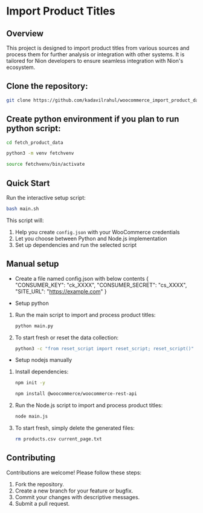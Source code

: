 # Import Product Titles

## Overview
This project is designed to import product titles from various sources and process them for further analysis or integration with other systems. It is tailored for Nion developers to ensure seamless integration with Nion's ecosystem.


## Clone the repository:
   ```bash
   git clone https://github.com/kadavilrahul/woocommerce_import_product_data.git && cd woocommerce_import_product_data
   ```

## Create python environment if you plan to run python script:
   ```bash
   cd fetch_product_data
   ```
   ```bash
   python3 -m venv fetchvenv
   ```
   ```bash
   source fetchvenv/bin/activate
   ```

## Quick Start
Run the interactive setup script:
   ```bash
   bash main.sh
   ```
This script will:
1. Help you create `config.json` with your WooCommerce credentials
2. Let you choose between Python and Node.js implementation
3. Set up dependencies and run the selected script


## Manual setup
- Create a file named config.json with below contents
{
    "CONSUMER_KEY": "ck_XXXX",
    "CONSUMER_SECRET": "cs_XXXX",
    "SITE_URL": "https://example.com"
}

- Setup python 
1. Run the main script to import and process product titles:
   ```bash
   python main.py
   ```
2. To start fresh or reset the data collection:
   ```bash
   python3 -c "from reset_script import reset_script; reset_script()"
   ```

- Setup nodejs manually
1. Install dependencies:
   ```bash
   npm init -y
   ```
   ```bash
   npm install @woocommerce/woocommerce-rest-api
   ```

2. Run the Node.js script to import and process product titles:
   ```bash
   node main.js
   ```

3. To start fresh, simply delete the generated files:
   ```bash
   rm products.csv current_page.txt
   ```

## Contributing
Contributions are welcome! Please follow these steps:
1. Fork the repository.
2. Create a new branch for your feature or bugfix.
3. Commit your changes with descriptive messages.
4. Submit a pull request.
